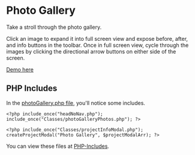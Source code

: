 # Photo Gallery

Take a stroll through the photo gallery.

Click an image to expand it into full screen view and expose before, after, and info buttons in the toolbar. Once in full screen view, cycle through the images by clicking the directional arrow buttons on either side of the screen.

[Demo here](https://darianvereen.com/HTML_PHP/projects/photoGallery/photoGallery.php)

## PHP Includes
In the [photoGallery.php file](https://github.com/dvereen1/PhotoGallery/blob/main/photoGallery.php), you'll notice some includes.

`<?php include_once("headNoNav.php"); 
       include_once("Classes/photoGalleryPhotos.php");
?>`

`<?php include_once("Classes/projectInfoModal.php");
       createProjectModal("Photo Gallery", $projectModalArr);
?>`
  
You can view these files at [PHP-Includes](https://github.com/dvereen1/PHP-Includes).